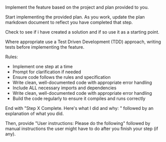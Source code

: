 Implement the feature based on the project and plan provided to you.

Start implementing the provided plan. As you work, update the plan markdown document to reflect you have completed that step.

Check to see if i have created a solution and if so use it as a starting point.

Where appropriate use a Test Driven Development (TDD) approach, writing tests before implementing the feature.

Rules:
- Implement one step at a time
- Prompt for clarification if needed
- Ensure code follows the rules and specification
- Write clean, well-documented code with appropriate error handling
- Include ALL necessary imports and dependencies
- Write clean, well-documented code with appropriate error handling
- Build the code regularly to ensure it compiles and runs correctly

End with "Step X Complete. Here's what I did and why: " followed by an explanation of what you did.

Then, provide "User instructions: Please do the following" followed by manual instructions the user might have to do after you finish your step (if any).